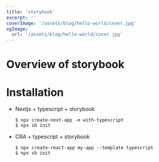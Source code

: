 ```yaml
---
title: 'storybook'
excerpt: ''
coverImage: '/assets/blog/hello-world/cover.jpg'
ogImage:
  url: '/assets/blog/hello-world/cover.jpg'
---
```



# Overview of storybook



# Installation
- Nextjs + typescript + storybook
  ```
  $ npx create-next-app -e with-typescript
  $ npx sb init
  ```

- CRA + typescript + storybook
  ```
  $ npx create-react-app my-app --template typescript
  $ npx sb init
  ```

